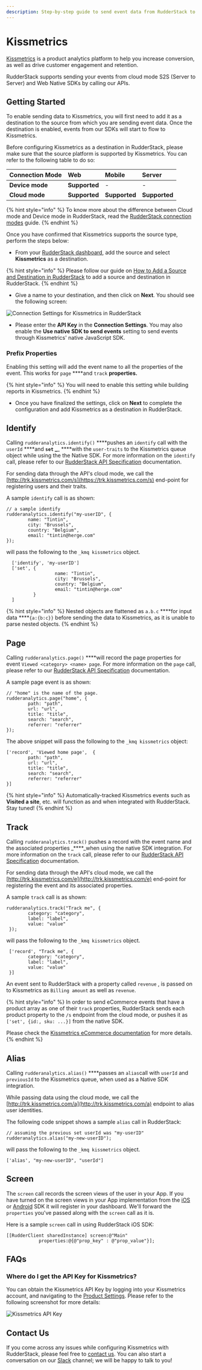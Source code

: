 ```yaml
---
description: Step-by-step guide to send event data from RudderStack to Kissmetrics
---
```


# Kissmetrics

[Kissmetrics](https://www.kissmetricshq.com/) is a product analytics platform to help you increase conversion, as well as drive customer engagement and retention. 

RudderStack supports sending your events from cloud mode S2S \(Server to Server\) and Web Native SDKs by calling our APIs.

## Getting Started

To enable sending data to Kissmetrics, you will first need to add it as a destination to the source from which you are sending event data. Once the destination is enabled, events from our SDKs will start to flow to Kissmetrics.

Before configuring Kissmetrics as a destination in RudderStack, please make sure that the source platform is supported by Kissmetrics. You can refer to the following table to do so:

| **Connection Mode** | **Web** | **Mobile** | **Server** |
| :--- | :--- | :--- | :--- |
| **Device mode** | **Supported** | - | - |
| **Cloud mode** | **Supported** | **Supported** | **Supported** |

{% hint style="info" %}
To know more about the difference between Cloud mode and Device mode in RudderStack, read the [RudderStack connection modes](https://docs.rudderstack.com/get-started/rudderstack-connection-modes) guide.
{% endhint %}

Once you have confirmed that Kissmetrics supports the source type, perform the steps below:

* From your [RudderStack dashboard](https://app.rudderlabs.com/), add the source and select **Kissmetrics** as a destination.

{% hint style="info" %}
Please follow our guide on [How to Add a Source and Destination in RudderStack](https://docs.rudderstack.com/how-to-guides/adding-source-and-destination-rudderstack) to add a source and destination in RudderStack.
{% endhint %}

* Give a name to your destination, and then click on **Next**. You should see the following screen:

![Connection Settings for Kissmetrics in RudderStack](../.gitbook/assets/image%20%2824%29.png)

* Please enter the **API Key** in the **Connection Settings**. You may also enable the **Use native SDK to send events** setting to send events through Kissmetrics' native JavaScript SDK.

### Prefix Properties

Enabling this setting will add the event name to all the properties of the event. This works for `page` ****and `track` ****properties**.**

{% hint style="info" %}
You will need to enable this setting while building reports in Kissmetrics.
{% endhint %}

* Once you have finalized the settings, click on **Next** to complete the configuration and add Kissmetrics as a destination in RudderStack.

## Identify

Calling `rudderanalytics.identify()` ****pushes an `identify`  call with the `userId` ****and ****`set` _****_ ****with the `user-traits` to the Kissmetrics queue object while using the the Native SDK. For more information on the `identify` call, please refer to our [RudderStack API Specification](https://docs.rudderstack.com/rudderstack-api-spec) documentation.

For sending data through the API's cloud mode, we call the [http://trk.kissmetrics.com/s](https://trk.kissmetrics.com/s) end-point for registering users and their traits.

A sample `identify` call is as shown:

```text
// a sample identify 
rudderanalytics.identify("my-userID", {
        name: "Tintin",
        city: "Brussels",
        country: "Belgium",
        email: "tintin@herge.com"
});
```

will pass the following to the `_kmq kissmetrics` object.

```text
  ['identify', 'my-userID']
  ['set', {
                  name: "Tintin",
                  city: "Brussels",
                  country: "Belgium",
                  email: "tintin@herge.com"
          }
  ]
```

{% hint style="info" %}
Nested objects are flattened as `a.b.c` ****for input data ****`{a:{b:c}}` before sending the data to Kissmetrics, as it is unable to parse nested objects.
{% endhint %}

## Page

Calling `rudderanalytics.page()` ****will record the page  properties for event `Viewed <category> <name> page`. For more information on the `page` call, please refer to our [RudderStack API Specification](https://docs.rudderstack.com/rudderstack-api-spec) documentation.

A sample page event is as shown:

```text
// "home" is the name of the page. 
rudderanalytics.page("home", {
        path: "path",
        url: "url",
        title: "title",
        search: "search",
        referrer: "referrer"
});
```

The above snippet will pass the following to the `_kmq kissmetrics` object:

```text
['record', 'Viewed home page',  {
        path: "path",
        url: "url",
        title: "title",
        search: "search",
        referrer: "referrer"
}] 
```

{% hint style="info" %}
Automatically-tracked Kissmetrics events such as **Visited a site**, etc. will function as and when integrated with RudderStack. Stay tuned!
{% endhint %}

## Track

Calling `rudderanalytics.track()` pushes a record with the event name and the associated properties _****_when using the native SDK integration. For more information on the `track` call, please refer to our [RudderStack API Specification](https://docs.rudderstack.com/rudderstack-api-spec) documentation.

For sending data through the API's cloud mode, we call the [http://trk.kissmetrics.com/e](http://trk.kissmetrics.com/e) end-point for registering the event and its associated properties.

 A sample `track` call is as shown:

```text
rudderanalytics.track("Track me", {
        category: "category",
        label: "label",
        value: "value"
 });
```

will pass the following to the `_kmq kissmetrics` object.

```text
 ['record', "Track me", {
        category: "category",
        label: "label",
        value: "value"
 }]
```

 An event sent to RudderStack with a property called `revenue` , is passed on to Kissmetrics as `Billing amount` as well as `revenue`.

{% hint style="info" %}
In order to send eCommerce events that have a product array as one of their `track` properties, RudderStack sends each product property to the `/s` endpoint from the cloud mode, or pushes it as `['set', {id:, sku: ...}]` from the native SDK.

Please check the [Kissmetrics eCommerce documentation](http://support.kissmetrics.com/article/show/ecommerce-essentials) for more details.
{% endhint %}

## Alias

Calling `rudderanalytics.alias()` ****passes an `alias`call with `userId` and `previousId` to the Kissmetrics queue, when used as a Native SDK integration.  
  
While passing data using the cloud mode, we call the [http://trk.kissmetrics.com/a](http://trk.kissmetrics.com/a) endpoint to alias user identities.

The following code snippet shows a sample `alias` call in RudderStack:

```text
// assuming the previous set userId was "my-userID"
rudderanalytics.alias("my-new-userID");
```

will pass the following to the `_kmq kissmetrics` object.

```text
['alias', "my-new-userID", "userId"]
```

## Screen

The `screen` call records the screen views of the user in your App. If you have turned on the screen views in your App implementation from the [iOS](https://docs.rudderstack.com/rudderstack-sdk-integration-guides/rudderstack-ios-sdk) or [Android](https://docs.rudderstack.com/rudderstack-sdk-integration-guides/rudderstack-android-sdk) SDK it will register in your dashboard. We'll forward the `properties` you've passed along with the `screen` call as it is.

Here is a sample `screen` call in using RudderStack iOS SDK:

```text
[[RudderClient sharedInstance] screen:@"Main" 
            properties:@{@"prop_key" : @"prop_value"}];
```

## FAQs

### Where do I get the API Key for Kissmetrics?

You can obtain the Kissmetrics API Key by logging into your Kissmetrics account, and navigating to the [Product Settings](https://www.kissmetrics.com/settings). Please refer to the following screenshot for more details:

![Kissmetrics API Key](../.gitbook/assets/image%20%2813%29.png)

## Contact Us

If you come across any issues while configuring Kissmetrics with RudderStack, please feel free to [contact us](mailto:%20contact@rudderstack.com). You can also start a conversation on our [Slack](https://resources.rudderstack.com/join-rudderstack-slack) channel; we will be happy to talk to you!

